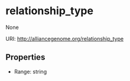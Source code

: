 # relationship_type

None

URI: http://alliancegenome.org/relationship_type



<!-- no inheritance hierarchy -->


## Properties

 * Range: string


